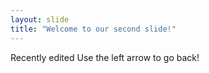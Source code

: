 ```yaml
---
layout: slide
title: "Welcome to our second slide!"
---
```

Recently edited 
Use the left arrow to go back!